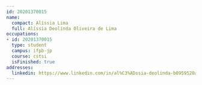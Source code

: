```yaml
---
id: 20201370015
name:
  compact: Alíssia Lima
  full: Alíssia Deolinda Oliveira de Lima
occupations:
- id: 20201370015
  type: student
  campus: ifpb-jp
  course: cstsi
  isFinished: true
addresses:
  linkedin: https://www.linkedin.com/in/al%C3%ADssia-deolinda-b0959520a
---
```

